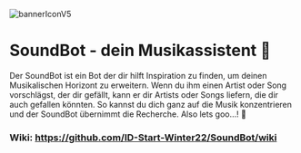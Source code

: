 ![bannerIconV5](https://user-images.githubusercontent.com/115628643/208322040-7879604c-5a85-42dc-8a7a-2c8bcadbf828.png)



# SoundBot - dein Musikassistent 🎸
Der SoundBot ist ein Bot der dir hilft Inspiration zu finden, um deinen Musikalischen Horizont zu erweitern. 
Wenn du ihm einen Artist oder Song vorschlägst, der dir gefällt, kann er dir Artists oder Songs liefern, die dir auch gefallen könnten. 
So kannst du dich ganz auf die Musik konzentrieren und der SoundBot übernimmt die Recherche.
Also lets goo…! 🤘

### Wiki: https://github.com/ID-Start-Winter22/SoundBot/wiki

